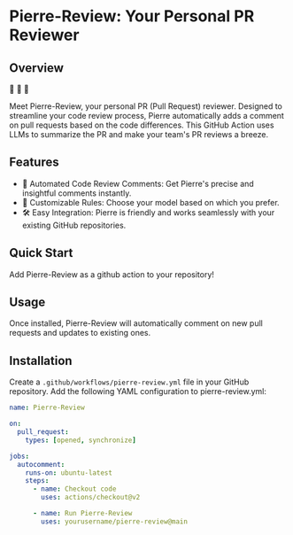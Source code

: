 # Pierre-Review: Your Personal PR Reviewer

## Overview

🥖 🥖 🥖

Meet Pierre-Review, your personal PR (Pull Request) reviewer. Designed to streamline your code review process, Pierre automatically adds a comment on pull requests based on the code differences. This GitHub Action uses LLMs to summarize the PR and make your team's PR reviews a breeze.

## Features

- 🤖 Automated Code Review Comments: Get Pierre's precise and insightful comments instantly.
- 📝 Customizable Rules: Choose your model based on which you prefer.
- 🛠️ Easy Integration: Pierre is friendly and works seamlessly with your existing GitHub repositories.

## Quick Start

Add Pierre-Review as a github action to your repository!

## Usage

Once installed, Pierre-Review will automatically comment on new pull requests and updates to existing ones.

## Installation

Create a `.github/workflows/pierre-review.yml` file in your GitHub repository.
Add the following YAML configuration to pierre-review.yml:

```yaml
name: Pierre-Review

on:
  pull_request:
    types: [opened, synchronize]

jobs:
  autocomment:
    runs-on: ubuntu-latest
    steps:
      - name: Checkout code
        uses: actions/checkout@v2

      - name: Run Pierre-Review
        uses: yourusername/pierre-review@main
```
